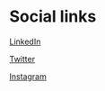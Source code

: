 # Social links

[LinkedIn](https://linkedin.com/in/kalebkassaw)

[Twitter](https://twitter.com/kalebkassaw)

[Instagram](https://instagr.am/kalebkassaw)
#

